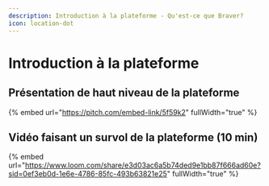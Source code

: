 ```yaml
---
description: Introduction à la plateforme - Qu'est-ce que Braver?
icon: location-dot
---
```


# Introduction à la plateforme

## Présentation de haut niveau de la plateforme

{% embed url="https://pitch.com/embed-link/5f59k2" fullWidth="true" %}

## Vidéo faisant un survol de la plateforme (10 min)

{% embed url="https://www.loom.com/share/e3d03ac6a5b74ded9e1bb87f666ad60e?sid=0ef3eb0d-1e6e-4786-85fc-493b63821e25" fullWidth="true" %}

